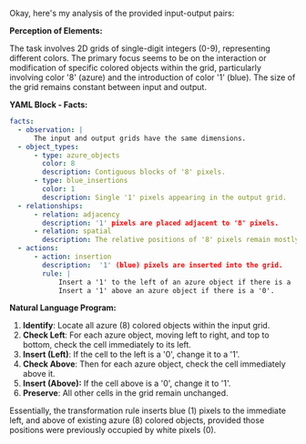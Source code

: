 Okay, here's my analysis of the provided input-output pairs:

**Perception of Elements:**

The task involves 2D grids of single-digit integers (0-9), representing different colors. The primary focus seems to be on the interaction or modification of specific colored objects within the grid, particularly involving color '8' (azure) and the introduction of color '1' (blue). The size of the grid remains constant between input and output.

**YAML Block - Facts:**


```yaml
facts:
  - observation: |
      The input and output grids have the same dimensions.
  - object_types:
      - type: azure_objects
        color: 8
        description: Contiguous blocks of '8' pixels.
      - type: blue_insertions
        color: 1
        description: Single '1' pixels appearing in the output grid.
  - relationships:
      - relation: adjacency
        description: '1' pixels are placed adjacent to '8' pixels.
      - relation: spatial
        description: The relative positions of '8' pixels remain mostly consistent between input and output.
  - actions:
      - action: insertion
        description:  '1' (blue) pixels are inserted into the grid.
        rule: |
            Insert a '1' to the left of an azure object if there is a '0'.
            Insert a '1' above an azure object if there is a '0'.
```


**Natural Language Program:**

1.  **Identify**: Locate all azure (8) colored objects within the input grid.
2.  **Check Left**: For each azure object, moving left to right, and top to bottom, check the cell immediately to its left.
3. **Insert (Left)**: If the cell to the left is a '0', change it to a '1'.
4.  **Check Above**: Then for each azure object, check the cell immediately above it.
5. **Insert (Above):** If the cell above is a '0', change it to '1'.
6.  **Preserve**: All other cells in the grid remain unchanged.

Essentially, the transformation rule inserts blue (1) pixels to the immediate left, and above of existing azure (8) colored objects, provided those positions were previously occupied by white pixels (0).
